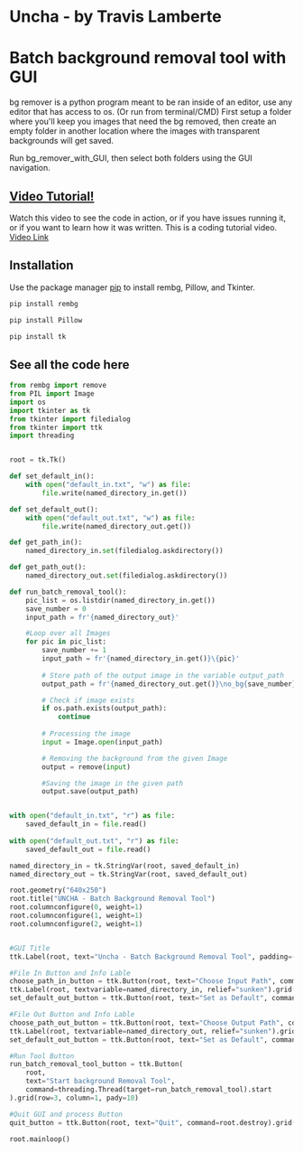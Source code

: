 # Uncha - by Travis Lamberte

# Batch background removal tool with GUI

bg remover is a python program meant to be ran inside of an editor, use any editor that has access to os. (Or run from terminal/CMD) First setup a folder where you'll keep you images that need the bg removed, then create an empty folder in another location where the images with transparent backgrounds will get saved.

Run bg_remover_with_GUI, then select both folders using the GUI navigation.

## [Video Tutorial!](https://youtu.be/-NNXTQBsa4g)

Watch this video to see the code in action, or if you have issues running it, or if you want to learn how it was written. This is a coding tutorial video. [Video Link](https://youtu.be/-NNXTQBsa4g)

## Installation

Use the package manager [pip](https://pip.pypa.io/en/stable/) to install rembg, Pillow, and Tkinter.

```bash
pip install rembg
```

```bash
pip install Pillow
```

```bash
pip install tk
```


## See all the code here
```python
from rembg import remove
from PIL import Image
import os
import tkinter as tk
from tkinter import filedialog
from tkinter import ttk
import threading 


root = tk.Tk()

def set_default_in():
    with open("default_in.txt", "w") as file:
        file.write(named_directory_in.get())

def set_default_out():
    with open("default_out.txt", "w") as file:
        file.write(named_directory_out.get())

def get_path_in():
    named_directory_in.set(filedialog.askdirectory())

def get_path_out():
    named_directory_out.set(filedialog.askdirectory())

def run_batch_removal_tool():
    pic_list = os.listdir(named_directory_in.get())
    save_number = 0
    input_path = fr'{named_directory_out}'

    #Loop over all Images
    for pic in pic_list:
        save_number += 1
        input_path = fr'{named_directory_in.get()}\{pic}'
        
        # Store path of the output image in the variable output_path
        output_path = fr'{named_directory_out.get()}\no_bg{save_number}.png'

        # Check if image exists
        if os.path.exists(output_path):
            continue
        
        # Processing the image
        input = Image.open(input_path)

        # Removing the background from the given Image
        output = remove(input)

        #Saving the image in the given path
        output.save(output_path)


with open("default_in.txt", "r") as file:
    saved_default_in = file.read()
    
with open("default_out.txt", "r") as file:
    saved_default_out = file.read()

named_directory_in = tk.StringVar(root, saved_default_in)
named_directory_out = tk.StringVar(root, saved_default_out)

root.geometry("640x250")
root.title("UNCHA - Batch Background Removal Tool")
root.columnconfigure(0, weight=1)
root.columnconfigure(1, weight=1)
root.columnconfigure(2, weight=1)


#GUI Title
ttk.Label(root, text="Uncha - Batch Background Removal Tool", padding=(30, 30)).grid(row=0, column=1)

#File In Button and Info Lable
choose_path_in_button = ttk.Button(root, text="Choose Input Path", command=get_path_in).grid(row=1, column=0, sticky="EW")
ttk.Label(root, textvariable=named_directory_in, relief="sunken").grid(row=1, column=1, sticky="EW")
set_default_out_button = ttk.Button(root, text="Set as Default", command=set_default_in).grid(row=1, column=2)

#File Out Button and Info Lable
choose_path_out_button = ttk.Button(root, text="Choose Output Path", command=get_path_out).grid(row=2, column=0, sticky="EW")
ttk.Label(root, textvariable=named_directory_out, relief="sunken").grid(row=2, column=1, sticky="EW")
set_default_out_button = ttk.Button(root, text="Set as Default", command=set_default_out).grid(row=2, column=2)

#Run Tool Button
run_batch_removal_tool_button = ttk.Button(
    root,
    text="Start background Removal Tool",
    command=threading.Thread(target=run_batch_removal_tool).start
).grid(row=3, column=1, pady=10)

#Quit GUI and process Button
quit_button = ttk.Button(root, text="Quit", command=root.destroy).grid(row=4, column=1)

root.mainloop()

```
